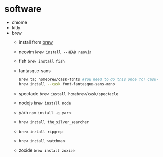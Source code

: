 # software

- chrome
- kitty
- brew
  - install from [brew](https://brew.sh)
  - neovim `brew install --HEAD neovim`
  - fish `brew install fish`
  - fantasque-sans

    ```sh
    brew tap homebrew/cask-fonts #You need to do this once for cask-fonts
    brew install --cask font-fantasque-sans-mono
    ```

  - spectacle `brew install homebrew/cask/spectacle`
  - nodejs `brew install node`
  - yarn `npm install -g yarn`
  - `brew install the_silver_searcher`
  - `brew install ripgrep`
  - `brew install watchman`
  - zoxide `brew install zoxide`
